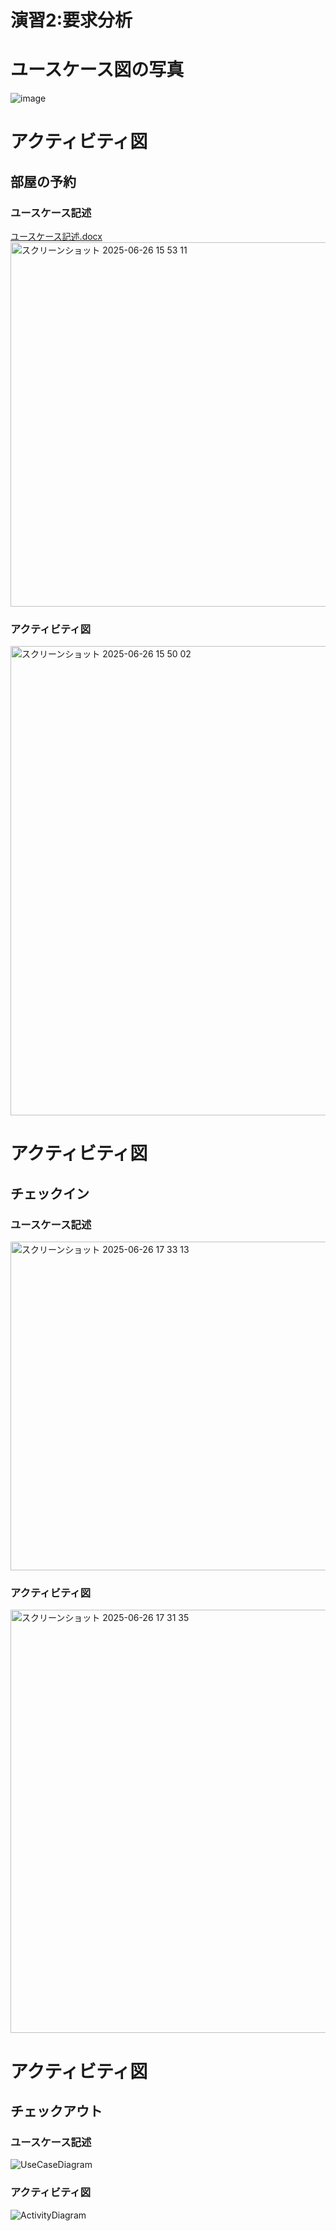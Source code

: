 # 演習2:要求分析
# ユースケース図の写真

![image](https://github.com/user-attachments/assets/1174e749-0edf-4cb9-877d-e07e4b8728bd)

# アクティビティ図
## 部屋の予約
### ユースケース記述
[ユースケース記述.docx](https://github.com/user-attachments/files/20920033/default.docx)
<img width="583" alt="スクリーンショット 2025-06-26 15 53 11" src="https://github.com/user-attachments/assets/13d50050-7d63-4842-84ab-e4975b49dbd0" />

### アクティビティ図
<img width="751" alt="スクリーンショット 2025-06-26 15 50 02" src="https://github.com/user-attachments/assets/b99a8a93-ed37-4177-81a7-f94ded90b6cb" />

# アクティビティ図
## チェックイン
### ユースケース記述
<img width="526" alt="スクリーンショット 2025-06-26 17 33 13" src="https://github.com/user-attachments/assets/e3088594-9211-4629-8cbe-05ec38c3297e" />

### アクティビティ図
<img width="677" alt="スクリーンショット 2025-06-26 17 31 35" src="https://github.com/user-attachments/assets/61468e39-fcd7-4c0a-83bd-61074a31c13f" />




# アクティビティ図
## チェックアウト
### ユースケース記述
![UseCaseDiagram](https://github.com/user-attachments/assets/2d32b55e-5534-4cdc-b2fc-e8d993770c9e)

### アクティビティ図
![ActivityDiagram](https://github.com/user-attachments/assets/7eff6fd3-75e9-418e-966b-8148436a47c7)
